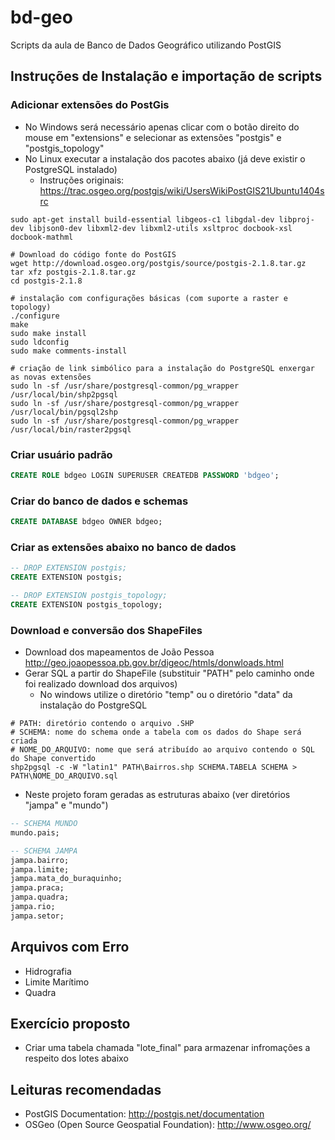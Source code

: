 # bd-geo
Scripts da aula de Banco de Dados Geográfico utilizando PostGIS

## Instruções de Instalação e importação de scripts

### Adicionar extensões do PostGis
  * No Windows será necessário apenas clicar com o botão direito do mouse em "extensions" e selecionar as extensões "postgis" e "postgis_topology"
  * No Linux executar a instalação dos pacotes abaixo (já deve existir o PostgreSQL instalado)
    * Instruções originais: https://trac.osgeo.org/postgis/wiki/UsersWikiPostGIS21Ubuntu1404src

```shell
sudo apt-get install build-essential libgeos-c1 libgdal-dev libproj-dev libjson0-dev libxml2-dev libxml2-utils xsltproc docbook-xsl docbook-mathml

# Download do código fonte do PostGIS
wget http://download.osgeo.org/postgis/source/postgis-2.1.8.tar.gz
tar xfz postgis-2.1.8.tar.gz
cd postgis-2.1.8

# instalação com configurações básicas (com suporte a raster e topology)
./configure
make
sudo make install
sudo ldconfig
sudo make comments-install

# criação de link simbólico para a instalação do PostgreSQL enxergar as novas extensões
sudo ln -sf /usr/share/postgresql-common/pg_wrapper /usr/local/bin/shp2pgsql
sudo ln -sf /usr/share/postgresql-common/pg_wrapper /usr/local/bin/pgsql2shp
sudo ln -sf /usr/share/postgresql-common/pg_wrapper /usr/local/bin/raster2pgsql
```

### Criar usuário padrão
```sql
CREATE ROLE bdgeo LOGIN SUPERUSER CREATEDB PASSWORD 'bdgeo';
```
### Criar do banco de dados e schemas
```sql
CREATE DATABASE bdgeo OWNER bdgeo;
```

### Criar as extensões abaixo no banco de dados
```sql
-- DROP EXTENSION postgis;
CREATE EXTENSION postgis;

-- DROP EXTENSION postgis_topology;
CREATE EXTENSION postgis_topology;
```

### Download e conversão dos ShapeFiles 

  * Download dos mapeamentos de João Pessoa http://geo.joaopessoa.pb.gov.br/digeoc/htmls/donwloads.html
  * Gerar SQL a partir do ShapeFile (substituir "PATH" pelo caminho onde foi realizado download dos arquivos)
    * No windows utilize o diretório "temp" ou o diretório "data" da instalação do PostgreSQL
```shell
# PATH: diretório contendo o arquivo .SHP
# SCHEMA: nome do schema onde a tabela com os dados do Shape será criada
# NOME_DO_ARQUIVO: nome que será atribuído ao arquivo contendo o SQL do Shape convertido
shp2pgsql -c -W "latin1" PATH\Bairros.shp SCHEMA.TABELA SCHEMA > PATH\NOME_DO_ARQUIVO.sql
```

  * Neste projeto foram geradas as estruturas abaixo (ver diretórios "jampa" e "mundo")
```sql
-- SCHEMA MUNDO
mundo.pais; 

-- SCHEMA JAMPA
jampa.bairro;
jampa.limite;
jampa.mata_do_buraquinho;
jampa.praca;
jampa.quadra;
jampa.rio;
jampa.setor;
```

## Arquivos com Erro
  * Hidrografia
  * Limite Marítimo
  * Quadra

## Exercício proposto
  * Criar uma tabela chamada "lote_final" para armazenar infromações a respeito dos lotes abaixo

## Leituras recomendadas
  * PostGIS Documentation: http://postgis.net/documentation
  * OSGeo (Open Source Geospatial Foundation): http://www.osgeo.org/
  